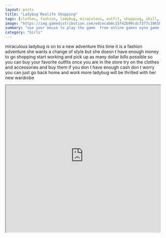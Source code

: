```yaml
---
layout: posts
title: "Ladybug Realife Shopping"
tags: [clothes, fashion, ladybug, miraculous, outfit, shopping, skill, free, online, games, oyna, game, free, games, play, play, games]
image: "https://img.gamedistribution.com/edcecab0c15f42b99cdc7377c1065b1a.jpg"
summary: "use your mouse to play the game  free online games oyna game free games play play games"
category: "Girls"
---
```


miraculous ladybug is on to a new adventure this time it is a fashion adventure she wants a change of style but she doesn t have enough money to go shopping start working and pick up as many dollar bills possible so you can buy your favorite outfits once you are in the store try on the clothes and accessories and buy them if you don t have enough cash don t worry you can just go back home and work more ladybug will be thrilled with her new wardrobe

<iframe width="100%" height="480px;" src="https://flash.gamedistribution.com?game=edcecab0c15f42b99cdc7377c1065b1a"></iframe>
